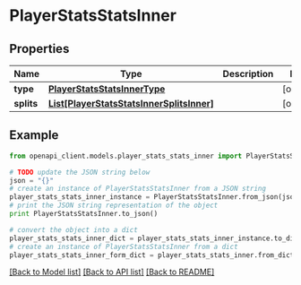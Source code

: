 # PlayerStatsStatsInner


## Properties

Name | Type | Description | Notes
------------ | ------------- | ------------- | -------------
**type** | [**PlayerStatsStatsInnerType**](PlayerStatsStatsInnerType.md) |  | [optional] 
**splits** | [**List[PlayerStatsStatsInnerSplitsInner]**](PlayerStatsStatsInnerSplitsInner.md) |  | [optional] 

## Example

```python
from openapi_client.models.player_stats_stats_inner import PlayerStatsStatsInner

# TODO update the JSON string below
json = "{}"
# create an instance of PlayerStatsStatsInner from a JSON string
player_stats_stats_inner_instance = PlayerStatsStatsInner.from_json(json)
# print the JSON string representation of the object
print PlayerStatsStatsInner.to_json()

# convert the object into a dict
player_stats_stats_inner_dict = player_stats_stats_inner_instance.to_dict()
# create an instance of PlayerStatsStatsInner from a dict
player_stats_stats_inner_form_dict = player_stats_stats_inner.from_dict(player_stats_stats_inner_dict)
```
[[Back to Model list]](../README.md#documentation-for-models) [[Back to API list]](../README.md#documentation-for-api-endpoints) [[Back to README]](../README.md)



